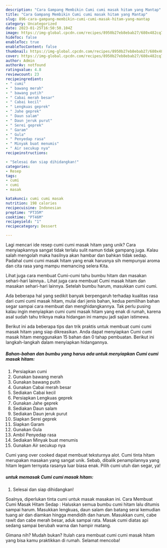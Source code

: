 ```yaml
---
description: "Cara Gampang Membikin Cumi cumi masak hitam yang Mantap"
title: "Cara Gampang Membikin Cumi cumi masak hitam yang Mantap"
slug: 896-cara-gampang-membikin-cumi-cumi-masak-hitam-yang-mantap
category: Uncategorized
date: 2023-01-25T16:50:50.104Z
image: https://img-global.cpcdn.com/recipes/8950b27eb8ebab27/680x482cq70/cumi-cumi-masak-hitam-foto-resep-utama.jpg
hideToc: false
enableToc: true
enableTocContent: false
thumbnail: https://img-global.cpcdn.com/recipes/8950b27eb8ebab27/680x482cq70/cumi-cumi-masak-hitam-foto-resep-utama.jpg
cover: https://img-global.cpcdn.com/recipes/8950b27eb8ebab27/680x482cq70/cumi-cumi-masak-hitam-foto-resep-utama.jpg
author: Admin
authorAv: notfound
ratingvalue: 4.8
reviewcount: 23
recipeingredient:
- " cumi"
- " bawang merah"
- " bawang putih"
- " Cabai merah besar"
- " Cabai kecil"
- " Lengkuas geprek"
- " Jahe geprek"
- " Daun salam"
- " Daun jeruk purut"
- " Serei geprek"
- " Garam"
- " Gula"
- " Penyedap rasa"
- " Minyak buat menumis"
- " Air secukup nya"
recipeinstructions:

- "Selesai dan siap dihidangkan!"
categories:
- Resep
tags:
- cumi
- cumi
- masak

katakunci: cumi cumi masak 
nutrition: 198 calories
recipecuisine: Indonesian
preptime: "PT35M"
cooktime: "PT46M"
recipeyield: "1"
recipecategory: Dessert

---
```





Lagi mencari ide resep cumi cumi masak hitam yang unik? Cara menyiapkannya sangat tidak terlalu sulit namun tidak gampang juga. Kalau salah mengolah maka hasilnya akan hambar dan bahkan tidak sedap. Padahal cumi cumi masak hitam yang enak harusnya sih mempunyai aroma dan cita rasa yang mampu memancing selera Kita.





Lihat juga cara membuat Cumi-cumi tahu bumbu hitam dan masakan sehari-hari lainnya.. Lihat juga cara membuat Cumi masak hitam dan masakan sehari-hari lainnya. Setelah bumbu harum, masukkan cumi cumi.

Ada beberapa hal yang sedikit banyak berpengaruh terhadap kualitas rasa dari cumi cumi masak hitam, mulai dari jenis bahan, kedua pemilihan bahan segar sampai cara membuat dan menghidangkannya. Tak perlu pusing kalau ingin menyiapkan cumi cumi masak hitam yang enak di rumah, karena asal sudah tahu triknya maka hidangan ini mampu jadi sajian istimewa.






Berikut ini ada beberapa tips dan trik praktis untuk membuat cumi cumi masak hitam yang siap dikreasikan. Anda dapat menyiapkan Cumi cumi masak hitam menggunakan 15 bahan dan 0 tahap pembuatan. Berikut ini langkah-langkah dalam menyiapkan hidangannya.

<!--inarticleads1-->

##### Bahan-bahan dan bumbu yang harus ada untuk menyiapkan Cumi cumi masak hitam:

1. Persiapkan  cumi
1. Gunakan  bawang merah
1. Gunakan  bawang putih
1. Gunakan  Cabai merah besar
1. Sediakan  Cabai kecil
1. Persiapkan  Lengkuas geprek
1. Gunakan  Jahe geprek
1. Sediakan  Daun salam
1. Sediakan  Daun jeruk purut
1. Siapkan  Serei geprek
1. Siapkan  Garam
1. Gunakan  Gula
1. Ambil  Penyedap rasa
1. Sediakan  Minyak buat menumis
1. Gunakan  Air secukup nya


Cumi yang over cooked dapat membuat teksturnya alot. Cumi tinta hitam merupakan masakan yang sangat unik. Sebab, dibalik penampilannya yang hitam legam ternyata rasanya luar biasa enak. Pilih cumi utuh dan segar, ya! 

<!--inarticleads2-->

#####  untuk memasak Cumi cumi masak hitam:


1. Selesai dan siap dihidangkan!

Soalnya, diperlukan tinta cumi untuk masak masakan ini. Cara Membuat Cumi Masak Hitam Sedap : Haluskan semua bumbu cumi hitam lalu ditumis sampai harum. Masukkan lengkuas, daun salam dan batang serai kemudian tuang air dan diamkan hingga mendidih dan harum. Masukkan cumi, cabe rawit dan cabe merah besar, aduk sampai rata. Masak cumi diatas api sedang sampai berubah warna dan hampir matang. 

Gimana nih? Mudah bukan? Itulah cara membuat cumi cumi masak hitam yang bisa kamu praktikkan di rumah. Selamat mencoba!
